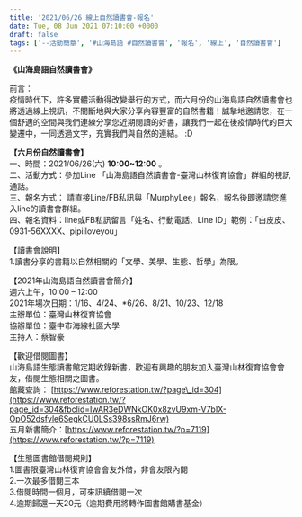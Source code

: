 ```yaml
---
title: '2021/06/26 線上自然讀書會-報名'
date: Tue, 08 Jun 2021 07:10:00 +0000
draft: false
tags: ['--活動簡章', '#山海島語 #自然讀書會', '報名', '線上', '自然讀書會']
---
```


**《山海島語自然讀書會》**

前言：  
疫情時代下，許多實體活動得改變舉行的方式，而六月份的山海島語自然讀書會也將透過線上視訊，不間斷地與大家分享內容豐富的自然書籍！誠摯地邀請您，在一個舒適的空間與我們連線分享您近期閱讀的好書，讓我們一起在後疫情時代的巨大變遷中，一同透過文字，充實我們與自然的連結。 :D

**【六月份自然讀書會】**  
一、時間：2021/06/26(六) **10:00~12:00** 。  
二、活動方式：參加Line 「山海島語自然讀書會-臺灣山林復育協會」群組的視訊通話。  
三、報名方式： 請直接Line/FB私訊與「MurphyLee」報名，報名後即邀請您進入line的讀書會群組。  
四、報名資料：line或FB私訊留言「姓名、行動電話、Line ID」範例：「白皮皮、0931-56XXXX、pipiiloveyou」

【讀書會說明】  
1.讀書分享的書籍以自然相關的「文學、美學、生態、哲學」為限。

【2021年山海島語自然讀書會簡介】  
週六上午，10:00 – 12:00  
2021年場次日期：1/16、4/24、\*6/26、8/21、10/23、12/18  
主辦單位：臺灣山林復育協會  
協辦單位：臺中市海線社區大學  
主持人：蔡智豪

【歡迎借閱圖書】  
山海島語生態讀書館定期收錄新書，歡迎有興趣的朋友加入臺灣山林復育協會會友，借閱生態相關之圖書。  
館藏查詢： [https://www.reforestation.tw/?page\_id=304](https://www.reforestation.tw/?page_id=304&fbclid=IwAR3eDWNkOK0x8zvU9xm-V7bIX-OpO52dsfvle6SegkCU0LSs398ssRmJ6rw)  
五月新書簡介：[https://www.reforestation.tw/?p=7119](https://www.reforestation.tw/?p=7119)

【生態圖書館借閱規則】  
1.圖書限臺灣山林復育協會會友外借，非會友限內閱  
2.一次最多借閱三本  
3.借閱時間一個月，可來訊續借閱一次  
4.逾期歸還一天20元（逾期費用將轉作圖書館購書基金）